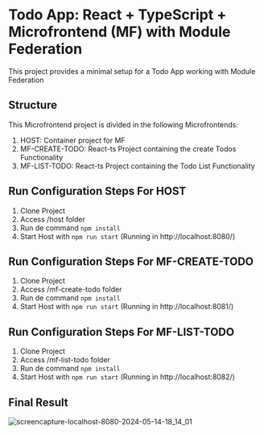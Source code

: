 # Todo App: React + TypeScript + Microfrontend (MF) with Module Federation

This project provides a minimal setup for a Todo App working with Module Federation

## Structure

This Microfrontend project is divided in the following Microfrontends:

1. HOST: Container project for MF
2. MF-CREATE-TODO: React-ts Project containing the create Todos Functionality
3. MF-LIST-TODO:  React-ts Project containing  the Todo List Functionality

## Run Configuration Steps For HOST

1. Clone Project
2. Access /host folder
3. Run de command ```npm install```
4. Start Host  with ```npm run start``` (Running in http://localhost:8080/)

## Run Configuration Steps For MF-CREATE-TODO

1. Clone Project
2. Access /mf-create-todo folder
3. Run de command ```npm install```
4. Start Host  with ```npm run start``` (Running in http://localhost:8081/)

## Run Configuration Steps For MF-LIST-TODO

1. Clone Project
2. Access /mf-list-todo folder
3. Run de command ```npm install```
4. Start Host  with ```npm run start``` (Running in http://localhost:8082/)

## Final Result

![screencapture-localhost-8080-2024-05-14-18_14_01](https://github.com/debiig92/mf-react-todo-ts/assets/32922410/0dcef9d3-a449-432d-aba7-5b7fd89208d2)


